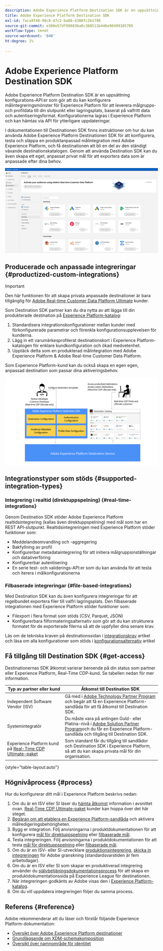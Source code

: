 ```yaml
---
description: Adobe Experience Platform Destination SDK är en uppsättning konfigurations-API:er som gör att du kan konfigurera målintegreringsmönster så att Experience Platform kan leverera målgrupps- och profildata till din slutpunkt eller lagringsplats, baserat på vilka data- och autentiseringsformat du väljer. Konfigurationerna lagras i Experience Platform och kan hämtas via API för ytterligare uppdateringar.
title: Adobe Experience Platform Destination SDK
exl-id: 7aca9f40-98c8-47c2-ba88-4308fc2b1798
source-git-commit: e300e57df998836a8c388511b446e90499185705
workflow-type: tm+mt
source-wordcount: '848'
ht-degree: 1%

---
```


# Adobe Experience Platform Destination SDK

Adobe Experience Platform Destination SDK är en uppsättning konfigurations-API:er som gör att du kan konfigurera målintegreringsmönster för Experience Platform för att leverera målgrupps- och profildata till din slutpunkt eller lagringsplats, baserat på valfritt data och autentiseringsformat. Konfigurationerna lagras i Experience Platform och kan hämtas via API för ytterligare uppdateringar.

I dokumentationen till Destinationen SDK finns instruktioner om hur du kan använda Adobe Experience Platform Destinationen SDK för att konfigurera, testa och släppa en produktanpassad målintegration med Adobe Experience Platform, och få destinationen att bli en del av den ständigt växande destinationskatalogen. Genom att använda Destination SDK kan du även skapa ett eget, anpassat privat mål för att exportera data som är anpassade efter dina behov.

![Skärmbild från användargränssnittet i Experience Platform som visar målkatalogen](assets/destinations-catalog-overview.png)

## Producerade och anpassade integreringar {#productized-custom-integrations}

>[!IMPORTANT]
>
> Den här funktionen för att skapa privata anpassade destinationer är bara tillgänglig för [Adobe Real-time Customer Data Platform Ultimate](https://helpx.adobe.com/legal/product-descriptions/real-time-customer-data-platform.html) kunder.

Som Destination SDK partner kan du dra nytta av att lägga till din produkterade destination på [Experience Platform-katalog](../catalog/overview.md):

1. Standardisera integrationskonfigurationer mellan kunder med förkonfigurerade parametrar och förenkla konfigurationsupplevelsen för kunderna.
2. Lägg in ett varumärkesprofilerat destinationskort i Experience Platform-katalogen för enklare kundkonfiguration och ökad medvetenhet.
3. Upptäck detta som en produkterad målintegration med Adobe Experience Platform &amp; Adobe Real-time Customer Data Platform.

Som Experience Platform-kund kan du också skapa en egen egen, anpassad destination som passar dina aktiveringsbehov.

![Översiktsdiagram som visar hur målutvecklare interagerar med Destination SDK och hur Real-Time CDP-kunder drar nytta av produktioner och privata destinationer.](assets/destination-sdk-visual.png)

## Integrationstyper som stöds {#supported-integration-types}

### Integrering i realtid (direktuppspelning) {#real-time-integrations}

Genom Destination SDK stöder Adobe Experience Platform realtidsintegrering (kallas även direktuppspelning) med mål som har en REST API-slutpunkt. Realtidsintegreringen med Experience Platform stöder funktioner som:

* Meddelandeomvandling och -aggregering
* Bakfyllning av profil
* Konfigurerbar metadataintegrering för att initiera målgruppsinställningar och dataöverföring
* Konfigurerbar autentisering
* En serie test- och validerings-API:er som du kan använda för att testa och iterera i målkonfigurationerna

### Filbaserade integreringar {#file-based-integrations}

Med Destination SDK kan du även konfigurera integreringar för att regelbundet exportera filer till valfri lagringsplats. Den filbaserade integrationen med Experience Platform stöder funktioner som:

* Filexport i flera format som stöds (CSV, Parquet, JSON)
* Konfigurerbara filformateringsalternativ som gör att du kan strukturera formatet för de exporterade filerna så att de uppfyller dina senare krav.

Läs om de tekniska kraven på destinationssidan i [integrationskrav](integration-prerequisites.md) artikel och läsa om alla konfigurationer som stöds i [konfigurationsalternativ](functionality/configuration-options.md) artikel

## Få tillgång till Destination SDK {#get-access}

Destinationernas SDK åtkomst varierar beroende på din status som partner eller Experience Platform, Real-Time CDP-kund. Se tabellen nedan för mer information.

| Typ av partner eller kund | Åtkomst till Destination SDK |
---------|----------|
| Independent Software Vendor (ISV) | Gå med i [Adobe Technology Partner Program](https://partners.adobe.com/technologyprogram/experiencecloud.html) och begär att få en Experience Platform-sandlåda för att få åtkomst till Destination SDK. |
| Systemintegratör | Du måste vara på antingen Guld- eller Platina-nivå i [Adobe Solution Partner Program](https://solutionpartners.adobe.com/home.html)och du får en Experience Platform-sandlåda och tillgång till Destination SDK. |
| Experience Platform kund på [Real-Time CDP Ultimate-paket](https://helpx.adobe.com/legal/product-descriptions/real-time-customer-data-platform.html) | Som standard får du tillgång till sandlådor och Destination SDK i Experience Platform, så att du kan skapa privata mål för din organisation. |

{style="table-layout:auto"}

## Högnivåprocess {#process}

Hur du konfigurerar ditt mål i Experience Platform beskrivs nedan:

1. Om du är en ISV eller SI läser du [hämta åtkomst](#get-access) information i avsnittet ovan. [Real-Time CDP Ultimate-paket](https://helpx.adobe.com/legal/product-descriptions/real-time-customer-data-platform.html) kunder kan hoppa över det här steget.
2. [Begäran om att etablera en Experience Platform-sandlåda](https://adobeexchangeec.zendesk.com/hc/en-us/articles/360037457812-Adobe-Experience-Platform-Sandbox-Accounts-Access-Adding-Users-and-Support) och aktivera målredigeringsbehörigheten.
3. Bygg er integration. Följ anvisningarna i produktdokumentationen för att konfigurera [mål för direktuppspelning](guides/configure-destination-instructions.md) eller [filbaserade mål](guides/configure-file-based-destination-instructions.md).
4. Testa integreringen. Följ anvisningarna i produktdokumentationen för att testa [mål för direktuppspelning](testing-api/streaming-destinations/streaming-destination-testing-overview.md) eller [filbaserade mål](testing-api/batch-destinations/file-based-destination-testing-overview.md).
5. Om du är en ISV- eller SI-utvecklare [produktionsintegrering](./overview.md#productized-custom-integrations), [skicka in integreringen](guides/submit-destination.md) för Adobe granskning (standardsvarstiden är fem arbetsdagar).
6. Om du är en ISV eller SI som skapar en produktiverad integrering använder du [självbetjäningsdokumentationsprocess](docs-framework/documentation-instructions.md) för att skapa en produktdokumentationssida på Experience League för destinationen.
7. När integreringen godkänts av Adobe visas den i [Experience Platform-katalog](../catalog/overview.md).
8. Om du vill uppdatera integreringen följer du samma process.

## Referens  {#reference}

Adobe rekommenderar att du läser och förstår följande Experience Platform-dokumentation:

* [Översikt över Adobe Experience Platform destinationer](https://experienceleague.adobe.com/docs/experience-platform/destinations/home.htmll?lang=sv)
* [Grundläggande om XDM-schemakomposition](https://experienceleague.adobe.com/docs/experience-platform/xdm/schema/composition.html)
* [Översikt över namnområde för identitet](https://experienceleague.adobe.com/docs/experience-platform/identity/namespaces.html?lang=sv)
